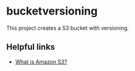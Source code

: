 # bucketversioning

This project creates a S3 bucket with versioning.

## Helpful links

- [What is Amazon S3?][1]

[1]: https://docs.aws.amazon.com/AmazonS3/latest/userguide/Welcome.html